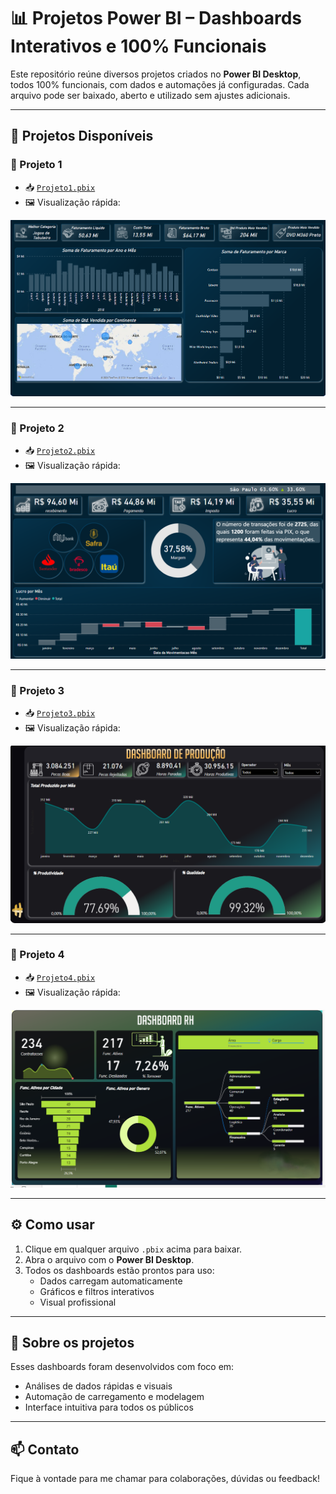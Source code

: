 # 📊 Projetos Power BI – Dashboards Interativos e 100% Funcionais

Este repositório reúne diversos projetos criados no **Power BI Desktop**, todos 100% funcionais, com dados e automações já configuradas. Cada arquivo pode ser baixado, aberto e utilizado sem ajustes adicionais.

---

## 📁 Projetos Disponíveis

### 🔹 Projeto 1
- 📥 [`Projeto1.pbix`](./ProjetosPowerBi/Projeto1.pbix)
- 🖼️ Visualização rápida:

![Projeto1](./ProjetosPowerBi/Projeto1.png)

---

### 🔹 Projeto 2
- 📥 [`Projeto2.pbix`](./ProjetosPowerBi/Projeto2.pbix)
- 🖼️ Visualização rápida:

![Projeto2](./ProjetosPowerBi/Projeto2.png)

---

### 🔹 Projeto 3
- 📥 [`Projeto3.pbix`](./ProjetosPowerBi/Projeto3.pbix)
- 🖼️ Visualização rápida:

![Projeto3](./ProjetosPowerBi/Projeto3.png)

---

### 🔹 Projeto 4
- 📥 [`Projeto4.pbix`](./ProjetosPowerBi/Projeto4.pbix)
- 🖼️ Visualização rápida:

![Projeto4](./ProjetosPowerBi/Projeto4.png)

---

## ⚙️ Como usar

1. Clique em qualquer arquivo `.pbix` acima para baixar.
2. Abra o arquivo com o **Power BI Desktop**.
3. Todos os dashboards estão prontos para uso:
   - Dados carregam automaticamente
   - Gráficos e filtros interativos
   - Visual profissional

---

## 📌 Sobre os projetos

Esses dashboards foram desenvolvidos com foco em:
- Análises de dados rápidas e visuais
- Automação de carregamento e modelagem
- Interface intuitiva para todos os públicos

---

## 📫 Contato

Fique à vontade para me chamar para colaborações, dúvidas ou feedback!

